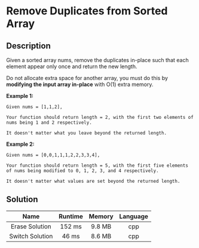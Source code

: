 # Remove Duplicates from Sorted Array

## Description

Given a sorted array nums, remove the duplicates in-place such that each element appear only once and return the new length.

Do not allocate extra space for another array, you must do this by **modifying the input array in-place** with O(1) extra memory.

**Example 1:**
```
Given nums = [1,1,2],

Your function should return length = 2, with the first two elements of nums being 1 and 2 respectively.

It doesn't matter what you leave beyond the returned length.
```

**Example 2:**
```
Given nums = [0,0,1,1,1,2,2,3,3,4],

Your function should return length = 5, with the first five elements of nums being modified to 0, 1, 2, 3, and 4 respectively.

It doesn't matter what values are set beyond the returned length.
```

## Solution
| Name          | Runtime           | Memory  |  Language |
| :-----------: |:-------------:    | :-----: | :-------: |
| Erase Solution       | 152 ms            | 9.8 MB  |    cpp    |
| Switch Solution      | 46 ms             | 8.6 MB  |    cpp    |
